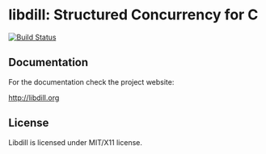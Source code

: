 # libdill: Structured Concurrency for C

[![Build Status](https://travis-ci.org/sustrik/libdill.svg?branch=master)](https://travis-ci.org/sustrik/libdill)

## Documentation

For the documentation check the project website:

http://libdill.org

## License

Libdill is licensed under MIT/X11 license.

